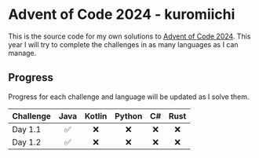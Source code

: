 # Advent of Code 2024 - kuromiichi

This is the source code for my own solutions to [Advent of Code 2024](https://adventofcode.com/2024). This year I will try to complete the challenges in as many languages as I can manage.

## Progress

Progress for each challenge and language will be updated as I solve them.

| Challenge | Java  | Kotlin | Python |  C#   | Rust  |
| --------- |:-----:| :----: | :----: | :---: | :---: |
| Day 1.1   |   ✅   |   ❌    |   ❌    |   ❌   |   ❌   |
| Day 1.2   |   ✅   |   ❌    |   ❌    |   ❌   |   ❌   |
